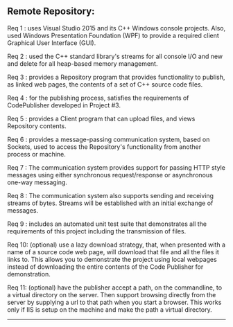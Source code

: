 
Remote Repository:
------------------

Req 1 : uses Visual Studio 2015 and its C++ Windows console projects. Also, used Windows Presentation Foundation (WPF) to provide a required 
		client Graphical User Interface (GUI).
	
Req 2 : used the C++ standard library's streams for all console I/O and new and delete for all heap-based memory management.

Req 3 : provides a Repository program that provides functionality to publish, as linked web pages, the contents of a set of C++ source code 
		files.
	
Req 4 : for the publishing process, satisfies the requirements of CodePublisher developed in Project #3.

Req 5 : provides a Client program that can upload files, and views Repository contents.

Req 6 : provides a message-passing communication system, based on Sockets, used to access the Repository's functionality from another process 
		or machine.
	
Req 7 : The communication system provides support for passing HTTP style messages using either synchronous request/response or asynchronous 
		one-way messaging.
	
Req 8 : The communication system also supports sending and receiving streams of bytes. Streams will be established with an initial exchange 
		of messages.
	
Req 9 : includes an automated unit test suite that demonstrates all the requirements of this project including the transmission of files.

Req 10: (optional) use a lazy download strategy, that, when presented with a name of a source code web page, will download that file and 
		all the files it links to. This allows you to demonstrate the project using local webpages instead of downloading the entire contents 
		of the Code Publisher for demonstration.
	
Req 11: (optional) have the publisher accept a path, on the commandline, to a virtual directory on the server. Then support browsing directly 
		from the server by supplying a url to that path when you start a browser. This works only if IIS is setup on the machine and make the 
		path a virtual directory.

----------------------------------------------------------------------------------
